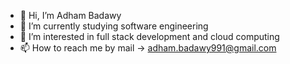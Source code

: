- 👋 Hi, I’m Adham Badawy
- 🌱 I’m currently studying software engineering
- 👀 I’m interested in full stack development and cloud computing
- 📫 How to reach me by mail -> adham.badawy991@gmail.com

<!---
badawyjr/badawyjr is a ✨ special ✨ repository because its `README.md` (this file) appears on your GitHub profile.
You can click the Preview link to take a look at your changes.
--->
